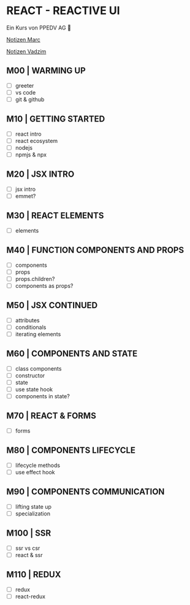 # REACT - REACTIVE UI

Ein Kurs von PPEDV AG :rocket:

[Notizen Marc](./marc/m-notes.md)

[Notizen Vadzim](../vadzim/v-notes.md)

## M00 | WARMING UP

- [ ] greeter
- [ ] vs code
- [ ] git & github

## M10 | GETTING STARTED

- [ ] react intro
- [ ] react ecosystem
- [ ] nodejs
- [ ] npmjs & npx

## M20 | JSX INTRO

- [ ] jsx intro
- [ ] emmet?

## M30 | REACT ELEMENTS

- [ ] elements

## M40 | FUNCTION COMPONENTS AND PROPS

- [ ] components
- [ ] props
- [ ] props.children?
- [ ] components as props?

## M50 | JSX CONTINUED

- [ ] attributes
- [ ] conditionals
- [ ] iterating elements

## M60 | COMPONENTS AND STATE

- [ ] class components
- [ ] constructor
- [ ] state
- [ ] use state hook
- [ ] components in state?

## M70 | REACT & FORMS

- [ ] forms

## M80 | COMPONENTS LIFECYCLE

- [ ] lifecycle methods
- [ ] use effect hook

## M90 | COMPONENTS COMMUNICATION

- [ ] lifting state up
- [ ] specialization

## M100 | SSR

- [ ] ssr vs csr
- [ ] react & ssr

## M110 | REDUX

- [ ] redux
- [ ] react-redux
